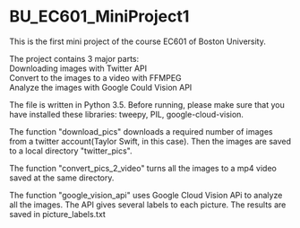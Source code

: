 # BU_EC601_MiniProject1

This is the first mini project of the course EC601 of Boston University.

The project contains 3 major parts:<br>
  Downloading images with Twitter API<br>
  Convert to the images to a video with FFMPEG<br>
  Analyze the images with Google Could Vision API<br> 

The file is written in Python 3.5. Before running, please make sure that you have installed these libraries: tweepy, PIL, google-cloud-vision.<br>

The function "download_pics" downloads a required number of images from a twitter account(Taylor Swift, in this case). Then the images are saved to a local directory "twitter_pics".<br>

The function "convert_pics_2_video" turns all the images to a mp4 video saved at the same directory.<br>

The function "google_vision_api" uses Google Cloud Vision APi to analyze all the images. The API gives several labels to each picture. The results are saved in picture_labels.txt
